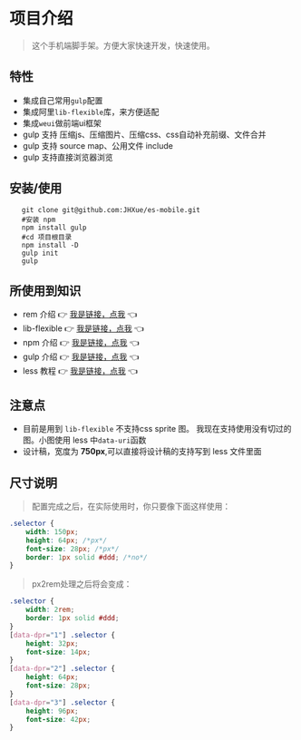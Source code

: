 # 项目介绍

> 这个手机端脚手架。方便大家快速开发，快速使用。

## 特性

- 集成自己常用`gulp`配置
- 集成阿里`lib-flexible`库，来方便适配
- 集成`weui`做前端ui框架
- gulp 支持 压缩js、压缩图片、压缩css、css自动补充前缀、文件合并
- gulp 支持 source map、公用文件 include
- gulp 支持直接浏览器浏览


## 安装/使用

```
   git clone git@github.com:JHXue/es-mobile.git
   #安装 npm
   npm install gulp
   #cd 项目根目录
   npm install -D
   gulp init
   gulp 
```

## 所使用到知识

- rem 介绍  :point_right: <a href='https://isux.tencent.com/web-app-rem.html'>我是链接，点我</a> :point_left: 
- lib-flexible  :point_right: <a href='https://github.com/amfe/article/issues/17'>我是链接，点我</a> :point_left:
- npm 介绍  :point_right: <a href='http://jhai.me/npm/'>我是链接，点我</a> :point_left:
- gulp 介绍  :point_right: <a href='https://wizardforcel.gitbooks.io/gulp-doc/content/'>我是链接，点我</a> :point_left:
- less 教程  :point_right: <a href='http://www.lesscss.net/features/'>我是链接，点我</a> :point_left:


## 注意点

- 目前是用到 `lib-flexible` 不支持css sprite 图。 我现在支持使用没有切过的图。小图使用 less 中`data-uri`函数
- 设计稿，宽度为 **750px**,可以直接将设计稿的支持写到 less 文件里面
 

## 尺寸说明


> 配置完成之后，在实际使用时，你只要像下面这样使用：

```css
.selector {
    width: 150px;
    height: 64px; /*px*/
    font-size: 28px; /*px*/
    border: 1px solid #ddd; /*no*/
}

```      
> px2rem处理之后将会变成：

```css
.selector {
    width: 2rem;
    border: 1px solid #ddd;
}
[data-dpr="1"] .selector {
    height: 32px;
    font-size: 14px;
}
[data-dpr="2"] .selector {
    height: 64px;
    font-size: 28px;
}
[data-dpr="3"] .selector {
    height: 96px;
    font-size: 42px;
}
```
